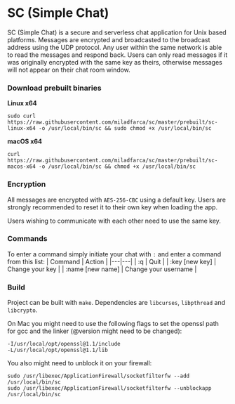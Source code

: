 # SC (Simple Chat)
SC (Simple Chat) is a secure and serverless chat application for Unix based platforms. Messages are encrypted and broadcasted to the broadcast address using the UDP protocol. Any user within the same network is able to read the messages and respond back. Users can only read messages if it was originally encrypted with the same key as theirs, otherwise messages will not appear on their chat room window.

### Download prebuilt binaries
**Linux x64**
```
sudo curl https://raw.githubusercontent.com/miladfarca/sc/master/prebuilt/sc-linux-x64 -o /usr/local/bin/sc && sudo chmod +x /usr/local/bin/sc
```
**macOS x64**
```
curl https://raw.githubusercontent.com/miladfarca/sc/master/prebuilt/sc-macos-x64 -o /usr/local/bin/sc && chmod +x /usr/local/bin/sc
```

### Encryption
All messages are encrypted with `AES-256-CBC` using a default key. Users are
strongly recommended to reset it to their own key when loading the app.

Users wishing to communicate with each other need to use the same key.

### Commands
To enter a command simply initiate your chat with `:` and enter a command from this list:
| Command | Action |
|---|---|
| :q | Quit |
| :key [new key] | Change your key |
| :name [new name] | Change your username |

### Build
Project can be built with `make`.
Dependencies are `libcurses`, `libpthread` and `libcrypto`.

On Mac you might need to use the following flags to set the openssl path for gcc and the linker (@version might need to be changed):
```
-I/usr/local/opt/openssl@1.1/include
-L/usr/local/opt/openssl@1.1/lib
```
You also might need to unblock it on your firewall:
```
sudo /usr/libexec/ApplicationFirewall/socketfilterfw --add /usr/local/bin/sc
sudo /usr/libexec/ApplicationFirewall/socketfilterfw --unblockapp /usr/local/bin/sc
```